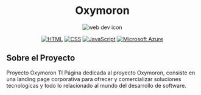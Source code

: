 <div align="center">

  # Oxymoron

  ![web dev icon](https://static-00.iconduck.com/assets.00/web-developer-illustration-128x118-c41vu2y7.png)
  
  [![HTML](https://img.shields.io/badge/HTML-%23E34F26.svg?logo=html5&logoColor=white)](#)
  [![CSS](https://img.shields.io/badge/CSS-1572B6?logo=css3&logoColor=fff)](#)
  [![JavaScript](https://img.shields.io/badge/JavaScript-F7DF1E?logo=javascript&logoColor=000)](#)
  [![Microsoft Azure](https://custom-icon-badges.demolab.com/badge/Microsoft%20Azure-0089D6?logo=msazure&logoColor=white)](#)
</div>


## Sobre el Proyecto
Proyecto Oxymoron TI 
Página dedicada al proyecto Oxymoron, consiste en una landing page corporativa para ofrecer y comercializar soluciones tecnologicas y todo lo relacionado al mundo del desarrollo de software.



